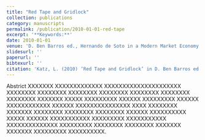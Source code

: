 ```yaml
---
title: "Red Tape and Gridlock"
collection: publications
category: manuscripts
permalink: /publication/2010-01-01-red-tape
excerpt: '**Keywords:**'
date: 2010-01-01
venue: 'D. Ben Barros ed., Hernando de Soto in a Modern Market Economy'
slidesurl: ''
paperurl: ''
bibtexurl: ''
citation: 'Katz, L. (2010) ‘Red Tape and Gridlock’ in D. Ben Barros ed., Hernando de Soto in a Modern Market Economy (Ashgate 2010)'
---
```

Abstrict XXXXXXX XXXXXXXXXXXXX XXXXXXXXXXXXXXXXXXXXX XXXXXXXX XXXXXXXX XXXXXXXX XXXXXXXX XXXXXXXX XXXXXXXX XXXXXXXX XXXXXXX XXXXX XXXXXXXXX XXXXXX XXXXXXXXX XXXXXX XXXXXXXXXXXX XXXXXX XXXXXXXXXXXXXXX XXXX XXXXXXXX XXXXXXX XXXXXXXX XXXXXXXX XXXXXXXX XXXXXX XXXXXXXXXX XXXXX XXXXXX XXXXXXXXXXX XXXXXXXXX XXXXXXXXXXX XXXXXXXXXXXXXX XXXXXXXXX XXXXXXXX XXXXXXXX XXXXXXX XXXXXXX XXXXXXXXX XXXXXXXXXX.

